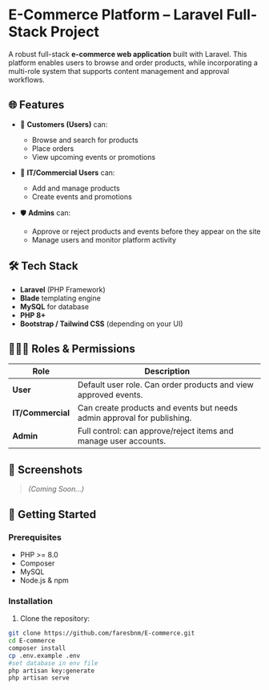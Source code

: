 # E-Commerce Platform – Laravel Full-Stack Project

A robust full-stack **e-commerce web application** built with Laravel. This platform enables users to browse and order products, while incorporating a multi-role system that supports content management and approval workflows.

## 🌐 Features

- 🛒 **Customers (Users)** can:
  - Browse and search for products
  - Place orders
  - View upcoming events or promotions

- 🏢 **IT/Commercial Users** can:
  - Add and manage products
  - Create events and promotions

- 🛡️ **Admins** can:
  - Approve or reject products and events before they appear on the site
  - Manage users and monitor platform activity

## 🛠️ Tech Stack

- **Laravel** (PHP Framework)
- **Blade** templating engine
- **MySQL** for database
- **PHP 8+**
- **Bootstrap / Tailwind CSS** (depending on your UI)

## 🧑‍🤝‍🧑 Roles & Permissions

| Role          | Description                                                                 |
|---------------|-----------------------------------------------------------------------------|
| **User**      | Default user role. Can order products and view approved events.             |
| **IT/Commercial** | Can create products and events but needs admin approval for publishing. |
| **Admin**     | Full control: can approve/reject items and manage user accounts.            |

## 📸 Screenshots

> _(Coming Soon...)_

## 🚀 Getting Started

### Prerequisites

- PHP >= 8.0
- Composer
- MySQL
- Node.js & npm

### Installation

1. Clone the repository:

```bash
git clone https://github.com/faresbnm/E-commerce.git
cd E-commerce
composer install
cp .env.example .env
#set database in env file
php artisan key:generate
php artisan serve
